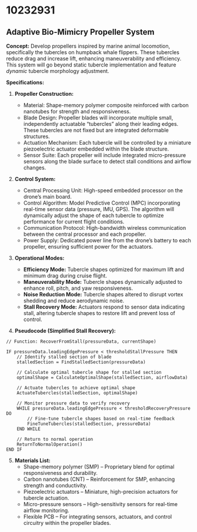 # 10232931

## Adaptive Bio-Mimicry Propeller System

**Concept:** Develop propellers inspired by marine animal locomotion, specifically the tubercles on humpback whale flippers. These tubercles reduce drag and increase lift, enhancing maneuverability and efficiency. This system will go beyond static tubercle implementation and feature *dynamic* tubercle morphology adjustment.

**Specifications:**

1.  **Propeller Construction:**
    *   Material: Shape-memory polymer composite reinforced with carbon nanotubes for strength and responsiveness.
    *   Blade Design: Propeller blades will incorporate multiple small, independently actuatable “tubercles” along their leading edges. These tubercles are not fixed but are integrated deformable structures.
    *   Actuation Mechanism: Each tubercle will be controlled by a miniature piezoelectric actuator embedded within the blade structure.
    *   Sensor Suite: Each propeller will include integrated micro-pressure sensors along the blade surface to detect stall conditions and airflow changes.

2.  **Control System:**
    *   Central Processing Unit: High-speed embedded processor on the drone’s main board.
    *   Control Algorithm: Model Predictive Control (MPC) incorporating real-time sensor data (pressure, IMU, GPS). The algorithm will dynamically adjust the shape of each tubercle to optimize performance for current flight conditions.
    *   Communication Protocol: High-bandwidth wireless communication between the central processor and each propeller.
    *   Power Supply: Dedicated power line from the drone’s battery to each propeller, ensuring sufficient power for the actuators.

3.  **Operational Modes:**
    *   **Efficiency Mode:** Tubercle shapes optimized for maximum lift and minimum drag during cruise flight.
    *   **Maneuverability Mode:** Tubercle shapes dynamically adjusted to enhance roll, pitch, and yaw responsiveness.
    *   **Noise Reduction Mode:** Tubercle shapes altered to disrupt vortex shedding and reduce aerodynamic noise.
    *   **Stall Recovery Mode:**  Actuators respond to sensor data indicating stall, altering tubercle shapes to restore lift and prevent loss of control.

4.  **Pseudocode (Simplified Stall Recovery):**

```
// Function: RecoverFromStall(pressureData, currentShape)

IF pressureData.leadingEdgePressure < thresholdStallPressure THEN
    // Identify stalled section of blade
    stalledSection = FindStalledSection(pressureData)

    // Calculate optimal tubercle shape for stalled section
    optimalShape = CalculateOptimalShape(stalledSection, airflowData)

    // Actuate tubercles to achieve optimal shape
    ActuateTubercles(stalledSection, optimalShape)

    // Monitor pressure data to verify recovery
    WHILE pressureData.leadingEdgePressure < thresholdRecoveryPressure DO
        // Fine-tune tubercle shapes based on real-time feedback
        FineTuneTubercles(stalledSection, pressureData)
    END WHILE

    // Return to normal operation
    ReturnToNormalOperation()
END IF
```

5.  **Materials List:**
    *   Shape-memory polymer (SMP) – Proprietary blend for optimal responsiveness and durability.
    *   Carbon nanotubes (CNT) – Reinforcement for SMP, enhancing strength and conductivity.
    *   Piezoelectric actuators – Miniature, high-precision actuators for tubercle actuation.
    *   Micro-pressure sensors – High-sensitivity sensors for real-time airflow monitoring.
    *   Flexible PCB – For integrating sensors, actuators, and control circuitry within the propeller blades.